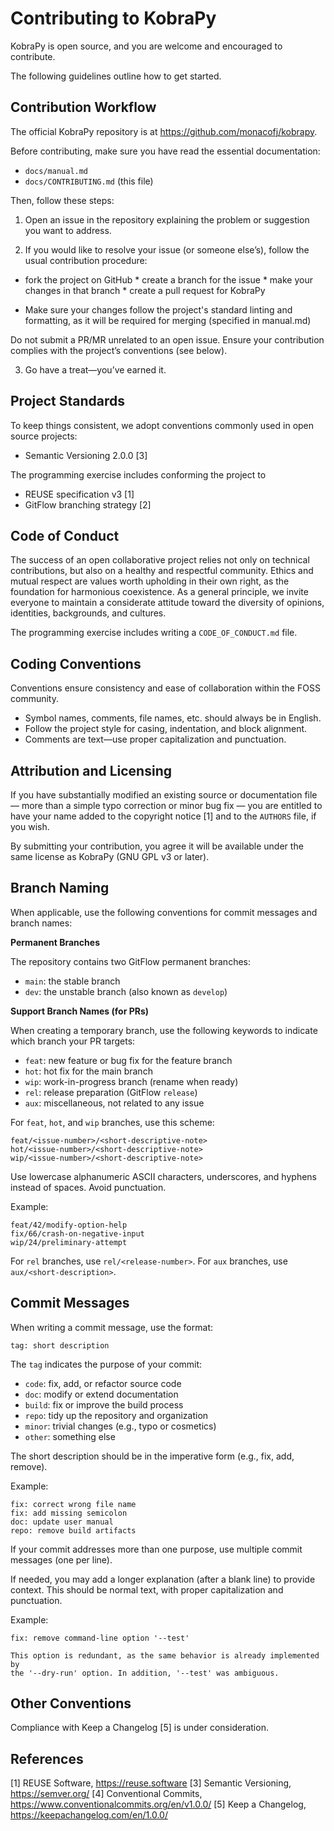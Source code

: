 
Contributing to KobraPy
==============================

KobraPy is open source, and you are welcome and encouraged to contribute.

The following guidelines outline how to get started.

Contribution Workflow
------------------------------

The official KobraPy repository is at https://github.com/monacofj/kobrapy.

Before contributing, make sure you have read the essential documentation:

- `docs/manual.md`
- `docs/CONTRIBUTING.md` (this file)

Then, follow these steps:

1. Open an issue in the repository explaining the problem or suggestion you want
to address.

2. If you would like to resolve your issue (or someone else’s), follow the usual
   contribution procedure:

* fork the project on GitHub * create a branch for the issue * make your changes
in that branch * create a pull request for KobraPy

* Make sure your changes follow the project's standard linting and formatting, as it will
be required for merging (specified in manual.md)

Do not submit a PR/MR unrelated to an open issue. Ensure your contribution
complies with the project’s conventions (see below).

3. Go have a treat—you’ve earned it.

Project Standards
------------------------------

To keep things consistent, we adopt conventions commonly used in
open source projects:

* Semantic Versioning 2.0.0 [3]

The programming exercise includes conforming the project to

- REUSE specification v3 [1]
- GitFlow branching strategy [2]


Code of Conduct
------------------------------

The success of an open collaborative project relies not only on technical
contributions, but also on a healthy and respectful community. Ethics and mutual
respect are values worth upholding in their own right, as the foundation for
harmonious coexistence. As a general principle, we invite everyone to maintain
a considerate attitude toward the diversity of opinions, identities, backgrounds,
and cultures.

The programming exercise includes writing a `CODE_OF_CONDUCT.md` file.

Coding Conventions
------------------------------

Conventions ensure consistency and ease of collaboration within the FOSS
community.

* Symbol names, comments, file names, etc. should always be in English.
* Follow the project style for casing, indentation, and block alignment.
* Comments are text—use proper capitalization and punctuation.

Attribution and Licensing
------------------------------

If you have substantially modified an existing source or documentation file —
more than a simple typo correction or minor bug fix — you are entitled to have
your name added to the copyright notice [1] and to the `AUTHORS` file, if you
wish.

By submitting your contribution, you agree it will be available under the same
license as KobraPy (GNU GPL v3 or later).

Branch Naming
------------------------------

When applicable, use the following conventions for commit messages
and branch names:

**Permanent Branches**

The repository contains two GitFlow permanent branches:

- `main`: the stable branch
- `dev`: the unstable branch (also known as `develop`)

**Support Branch Names (for PRs)**

When creating a temporary branch, use the following keywords to indicate
which branch your PR targets:

- `feat`: new feature or bug fix for the feature branch
- `hot`: hot fix for the main branch
- `wip`: work-in-progress branch (rename when ready)
- `rel`: release preparation (GitFlow `release`)
- `aux`: miscellaneous, not related to any issue

For `feat`, `hot`, and `wip` branches, use this scheme:

```
feat/<issue-number>/<short-descriptive-note>
hot/<issue-number>/<short-descriptive-note>
wip/<issue-number>/<short-descriptive-note>
```

Use lowercase alphanumeric ASCII characters, underscores, and hyphens instead of
spaces. Avoid punctuation.

Example:

```
feat/42/modify-option-help
fix/66/crash-on-negative-input
wip/24/preliminary-attempt
```

For `rel` branches, use `rel/<release-number>`. For `aux` branches, use
`aux/<short-description>`.

Commit Messages
------------------------------

When writing a commit message, use the format:

```
tag: short description
```

The `tag` indicates the purpose of your commit:

- `code`: fix, add, or refactor source code
- `doc`: modify or extend documentation
- `build`: fix or improve the build process
- `repo`: tidy up the repository and organization
- `minor`: trivial changes (e.g., typo or cosmetics)
- `other`: something else

The short description should be in the imperative form (e.g., fix, add, remove).

Example:

```
fix: correct wrong file name
fix: add missing semicolon
doc: update user manual
repo: remove build artifacts
```

If your commit addresses more than one purpose, use multiple commit messages
(one per line).

If needed, you may add a longer explanation (after a blank line) to provide
context. This should be normal text, with proper capitalization and punctuation.

Example:

```
fix: remove command-line option '--test'

This option is redundant, as the same behavior is already implemented by
the '--dry-run' option. In addition, '--test' was ambiguous.
```

Other Conventions
------------------------------

Compliance with Keep a Changelog [5] is under consideration.

References
------------------------------

[1] REUSE Software, https://reuse.software
[3] Semantic Versioning, https://semver.org/
[4] Conventional Commits, https://www.conventionalcommits.org/en/v1.0.0/
[5] Keep a Changelog, https://keepachangelog.com/en/1.0.0/
